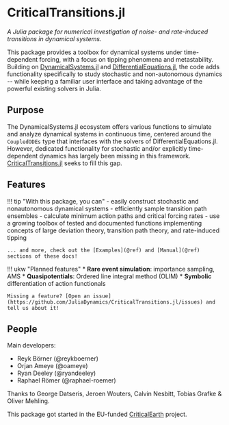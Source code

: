 # CriticalTransitions.jl

*A Julia package for numerical investigation of noise- and rate-induced transitions in dynamical systems.*

This package provides a toolbox for dynamical systems under time-dependent forcing, with a focus on tipping phenomena and metastability. 
Building on [DynamicalSystems.jl](https://juliadynamics.github.io/DynamicalSystems.jl/stable/) and [DifferentialEquations.jl](https://diffeq.sciml.ai/stable/), the code adds functionality specifically to study stochastic and non-autonomous dynamics -- while keeping a familiar user interface and taking advantage of the powerful existing solvers in Julia.

## Purpose
The DynamicalSystems.jl ecosystem offers various functions to simulate and analyze dynamical systems in continuous time, centered around the `CoupledODEs` type that interfaces with the solvers of DifferentialEquations.jl. However, dedicated functionality for stochastic and/or explicitly time-dependent dynamics has largely been missing in this framework. [CriticalTransitions.jl](https://github.com/JuliaDynamics/CriticalTransitions.jl) seeks to fill this gap.

## Features
!!! tip "With this package, you can"
    - easily construct stochastic and nonautonomous dynamical systems
    - efficiently sample transition path ensembles
    - calculate minimum action paths and critical forcing rates
    - use a growing toolbox of tested and documented functions implementing concepts of large deviation theory, transition path theory, and rate-induced tipping

    ... and more, check out the [Examples](@ref) and [Manual](@ref) sections of these docs!

!!! ukw "Planned features"
    * **Rare event simulation**: importance sampling, AMS
    * **Quasipotentials**: Ordered line integral method (OLIM)
    * **Symbolic** differentiation of action functionals
    
    Missing a feature? [Open an issue](https://github.com/JuliaDynamics/CriticalTransitions.jl/issues) and tell us about it!

## People
Main developers:
- Reyk Börner (@reykboerner)
- Orjan Ameye (@oameye)
- Ryan Deeley (@ryandeeley)
- Raphael Römer (@raphael-roemer)

Thanks to George Datseris, Jeroen Wouters, Calvin Nesbitt, Tobias Grafke & Oliver Mehling.

This package got started in the EU-funded [CriticalEarth](https://www.criticalearth.eu) project.